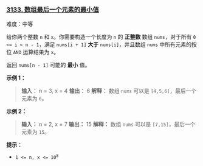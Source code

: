 ### [3133\. 数组最后一个元素的最小值](https://leetcode.cn/problems/minimum-array-end/)

难度：中等

给你两个整数 `n` 和 `x`。你需要构造一个长度为 `n` 的 **正整数** 数组 `nums`，对于所有 `0 <= i < n - 1`，满足 `nums[i + 1]` **大于** `nums[i]`，并且数组 `nums` 中所有元素的按位 `AND` 运算结果为 `x`。

返回 `nums[n - 1]` 可能的 **最小** 值。

**示例 1：**

> **输入：** n = 3, x = 4
> **输出：** 6
> **解释：**
> 数组 `nums` 可以是 `[4,5,6]`，最后一个元素为 `6`。

**示例 2：**

> **输入：** n = 2, x = 7
> **输出：** 15
> **解释：**
> 数组 `nums` 可以是 `[7,15]`，最后一个元素为 `15`。

**提示：**

- <code>1 <= n, x <= 10<sup>8</sup></code>
